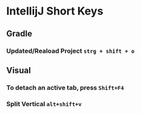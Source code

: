# IntellijJ Short Keys

## Gradle

### Updated/Reaload Project ``strg + shift + o``

## Visual

### To detach an active tab, press ``Shift+F4``
### Split Vertical ``alt+shift+v``
